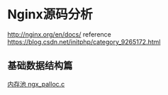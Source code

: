 # Nginx源码分析
http://nginx.org/en/docs/
reference https://blog.csdn.net/initphp/category_9265172.html  


## 基础数据结构篇
[内存池 ngx_palloc.c](https://blog.csdn.net/initphp/article/details/50588790)  
